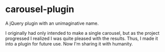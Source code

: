 carousel-plugin
===============

A jQuery plugin with an unimaginative name.

I originally had only intended to make a single carousel, but as the project progressed I realized I was quite pleased with the results. Thus, I made it into a plugin for future use. Now I'm sharing it with humanity.